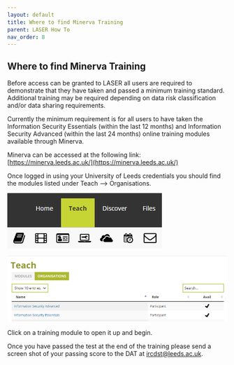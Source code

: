 ```yaml
---
layout: default
title: Where to find Minerva Training
parent: LASER How To
nav_order: 8
---
```


## Where to find Minerva Training

Before access can be granted to LASER all users are required to demonstrate that they have taken and passed a minimum training standard. Additional training may be required depending on data risk classification and/or data sharing requirements.

Currently the minimum requirement is for all users to have taken the Information Security Essentials (within the last 12 months) and Information Security Advanced (within the last 24 months) online training modules available through Minerva.

Minerva can be accessed at the following link: [https://minerva.leeds.ac.uk/](https://minerva.leeds.ac.uk/)

Once logged in using your University of Leeds credentials you should find the modules listed under Teach --> Organisations.

![Top right corner of Minerva home page, Teach](../../images/minerva_training/minerva_teach.PNG)

![Top left corner of the Minerva Teach page, Organisations](../../images/minerva_training/minerva_organisations.PNG)

Click on a training module to open it up and begin. 

Once you have passed the test at the end of the training please send a screen shot of your passing score to the DAT at [ircdst@leeds.ac.uk](mailto:ircdst@leeds.ac.uk).